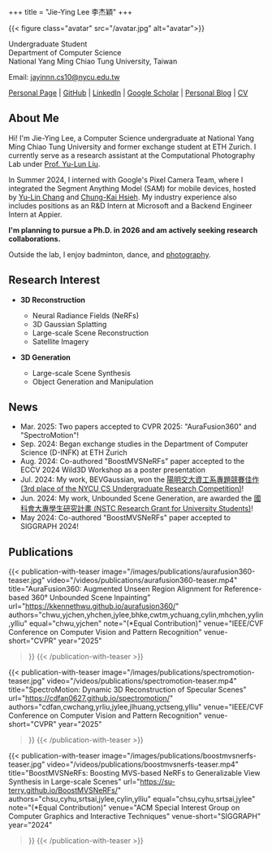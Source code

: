 +++
title = "Jie-Ying Lee 李杰穎"
+++

{{< figure class="avatar" src="/avatar.jpg" alt="avatar">}}

Undergraduate Student  
Department of Computer Science  
National Yang Ming Chiao Tung University, Taiwan

Email: [jayinnn.cs10@nycu.edu.tw](mailto:jayinnn.cs10@nycu.edu.tw)

[Personal Page](https://jayinnn.dev) | [GitHub](http://github.com/jayin92) | [LinkedIn](https://www.linkedin.com/in/jayinnn/) | [Google Scholar](https://scholar.google.com/citations?view_op=list_works&hl=zh-TW&user=mKB6voEAAAAJ) | [Personal Blog](https://blog.jayinnn.dev/) | [CV](https://raw.githubusercontent.com/jayin92/CV/main/cv.pdf)



## About Me

Hi! I'm Jie-Ying Lee, a Computer Science undergraduate at National Yang Ming Chiao Tung University and former exchange student at ETH Zurich. I currently serve as a research assistant at the Computational Photography Lab under [Prof. Yu-Lun Liu](https://yulunalexliu.github.io/).

In Summer 2024, I interned with Google's Pixel Camera Team, where I integrated the Segment Anything Model (SAM) for mobile devices, hosted by [Yu-Lin Chang](https://scholar.google.com/citations?user=0O9rukQAAAAJ&hl=en) and [Chung-Kai Hsieh](https://www.linkedin.com/in/chungkaihsieh). My industry experience also includes positions as an R&D Intern at Microsoft and a Backend Engineer Intern at Appier.

**I'm planning to pursue a Ph.D. in 2026 and am actively seeking research collaborations.**

Outside the lab, I enjoy badminton, dance, and [photography](https://www.instagram.com/photograbear_/).


## Research Interest

- **3D Reconstruction**
  - Neural Radiance Fields (NeRFs)
  - 3D Gaussian Splatting
  - Large-scale Scene Reconstruction
  - Satellite Imagery

- **3D Generation**
  - Large-scale Scene Synthesis
  - Object Generation and Manipulation

## News

- Mar. 2025: Two papers accepted to CVPR 2025: "AuraFusion360" and "SpectroMotion"!
- Sep. 2024: Began exchange studies in the Department of Computer Science (D-INFK) at ETH Zurich
- Aug. 2024: Co-authored "BoostMVSNeRFs" paper accepted to the ECCV 2024 Wild3D Workshop as a poster presentation
- Jul. 2024: My work, BEVGaussian, won the [陽明交大資工系專題競賽佳作 (3rd place of the NYCU CS Undergraduate Research Competition)](https://www.cs.nycu.edu.tw/storage/materials/xeXTWKdsG4IkteKZGx3lxO6WdeZv4Qi0mgaomFJr.pdf)!
- Jun. 2024: My work, Unbounded Scene Generation, are awarded the [國科會大專學生研究計畫 (NSTC Research Grant for University Students)](https://www.nstc.gov.tw/folksonomy/list/2af9ad9a-1f47-450d-b5a1-2cb43de8290c?l=ch)!
- May 2024: Co-authored "BoostMVSNeRFs" paper accepted to SIGGRAPH 2024!  

## Publications

{{< publication-with-teaser 
    image="/images/publications/aurafusion360-teaser.jpg" 
    video="/videos/publications/aurafusion360-teaser.mp4" 
    title="AuraFusion360: Augmented Unseen Region Alignment for Reference-based 360° Unbounded Scene Inpainting" 
    url="https://kkennethwu.github.io/aurafusion360/" 
    authors="chwu,yjchen,yhchen,jylee,bhke,cwtm,ychuang,cylin,mhchen,yylin,ylliu" 
    equal="chwu,yjchen" 
    note="(*Equal Contribution)" 
    venue="IEEE/CVF Conference on Computer Vision and Pattern Recognition" 
    venue-short="CVPR" 
    year="2025" 
>}}
{{< /publication-with-teaser >}}

{{< publication-with-teaser 
    image="/images/publications/spectromotion-teaser.jpg" 
    video="/videos/publications/spectromotion-teaser.mp4" 
    title="SpectroMotion: Dynamic 3D Reconstruction of Specular Scenes" 
    url="https://cdfan0627.github.io/spectromotion/" 
    authors="cdfan,cwchang,yrliu,jylee,jlhuang,yctseng,ylliu" 
    venue="IEEE/CVF Conference on Computer Vision and Pattern Recognition" 
    venue-short="CVPR" 
    year="2025" 
>}}
{{< /publication-with-teaser >}}

{{< publication-with-teaser 
    image="/images/publications/boostmvsnerfs-teaser.jpg" 
    video="/videos/publications/boostmvsnerfs-teaser.mp4" 
    title="BoostMVSNeRFs: Boosting MVS-based NeRFs to Generalizable View Synthesis in Large-scale Scenes" 
    url="https://su-terry.github.io/BoostMVSNeRFs/" 
    authors="chsu,cyhu,srtsai,jylee,cylin,ylliu" 
    equal="chsu,cyhu,srtsai,jylee" 
    note="(*Equal Contribution)" 
    venue="ACM Special Interest Group on Computer Graphics and Interactive Techniques" 
    venue-short="SIGGRAPH" 
    year="2024" 
>}}
{{< /publication-with-teaser >}}
